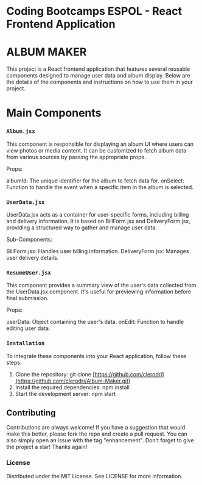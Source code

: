 # Coding Bootcamps ESPOL - React Frontend Application 

# ALBUM MAKER

This project is a React frontend application that features several reusable components designed to manage user data and album display. Below are the details of the components and instructions on how to use them in your project.


# Main Components

### `Album.jsx`
This component is responsible for displaying an album UI where users can view photos or media content. It can be customized to fetch album data from various sources by passing the appropriate props.

Props:

albumId: The unique identifier for the album to fetch data for.
onSelect: Function to handle the event when a specific item in the album is selected.

### `UserData.jsx`

UserData.jsx acts as a container for user-specific forms, including billing and delivery information. It is based on BillForm.jsx and DeliveryForm.jsx, providing a structured way to gather and manage user data.

Sub-Components:

BillForm.jsx: Handles user billing information.
DeliveryForm.jsx: Manages user delivery details.
### `ResumeUser.jsx`

This component provides a summary view of the user's data collected from the UserData.jsx component. It's useful for previewing information before final submission.

Props:

userData: Object containing the user's data.
onEdit: Function to handle editing user data.

### `Installation`

To integrate these components into your React application, follow these steps:
1. Clone the repository:
      git clone [https://github.com/clerodri](https://github.com/clerodri/Album-Maker.git)
2. Install the required dependencies:
      npm install
3. Start the development server:
     npm start
## Contributing 
Contributions are always welcome! If you have a suggestion that would make this better, please fork the repo and create a pull request. You can also simply open an issue with the tag "enhancement".
Don't forget to give the project a star! Thanks again!

### License
Distributed under the MIT License. See LICENSE for more information.

